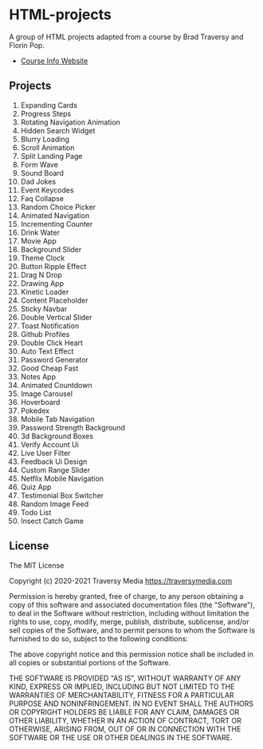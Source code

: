 # HTML-projects

A group of HTML projects adapted from a course by Brad Traversy and Florin Pop.
-   [Course Info Website](https://50projects50days.com)

## Projects
	
01.	Expanding Cards	
02.	Progress Steps	
03.	Rotating Navigation Animation	
04.	Hidden Search Widget	
05.	Blurry Loading	
06.	Scroll Animation	
07.	Split Landing Page	
08.	Form Wave	
09.	Sound Board	
10.	Dad Jokes	
11.	Event Keycodes	
12.	Faq Collapse	
13.	Random Choice Picker	
14.	Animated Navigation	
15.	Incrementing Counter	
16.	Drink Water	
17.	Movie App	
18.	Background Slider	
19.	Theme Clock	
20.	Button Ripple Effect	
21.	Drag N Drop	
22.	Drawing App	
23.	Kinetic Loader	
24.	Content Placeholder	
25.	Sticky Navbar	
26.	Double Vertical Slider	
27.	Toast Notification	
28.	Github Profiles	
29.	Double Click Heart	
30.	Auto Text Effect	
31.	Password Generator	
32.	Good Cheap Fast	
33.	Notes App	
34.	Animated Countdown	
35.	Image Carousel	
36.	Hoverboard	
37.	Pokedex	
38.	Mobile Tab Navigation	
39.	Password Strength Background	
40.	3d Background Boxes	
41.	Verify Account Ui	
42.	Live User Filter	
43.	Feedback Ui Design	
44.	Custom Range Slider	
45.	Netflix Mobile Navigation	
46.	Quiz App	
47.	Testimonial Box Switcher	
48.	Random Image Feed	
49.	Todo List	
50.	Insect Catch Game	

## License

The MIT License

Copyright (c) 2020-2021 Traversy Media https://traversymedia.com

Permission is hereby granted, free of charge, to any person obtaining a copy
of this software and associated documentation files (the "Software"), to deal
in the Software without restriction, including without limitation the rights
to use, copy, modify, merge, publish, distribute, sublicense, and/or sell
copies of the Software, and to permit persons to whom the Software is
furnished to do so, subject to the following conditions:

The above copyright notice and this permission notice shall be included in
all copies or substantial portions of the Software.

THE SOFTWARE IS PROVIDED "AS IS", WITHOUT WARRANTY OF ANY KIND, EXPRESS OR
IMPLIED, INCLUDING BUT NOT LIMITED TO THE WARRANTIES OF MERCHANTABILITY,
FITNESS FOR A PARTICULAR PURPOSE AND NONINFRINGEMENT. IN NO EVENT SHALL THE
AUTHORS OR COPYRIGHT HOLDERS BE LIABLE FOR ANY CLAIM, DAMAGES OR OTHER
LIABILITY, WHETHER IN AN ACTION OF CONTRACT, TORT OR OTHERWISE, ARISING FROM,
OUT OF OR IN CONNECTION WITH THE SOFTWARE OR THE USE OR OTHER DEALINGS IN
THE SOFTWARE.